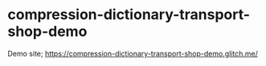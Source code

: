 # compression-dictionary-transport-shop-demo

Demo site; https://compression-dictionary-transport-shop-demo.glitch.me/

